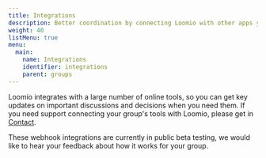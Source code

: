 ```yaml
---
title: Integrations
description: Better coordination by connecting Loomio with other apps you use.
weight: 40
listMenu: true
menu:
  main:
    name: Integrations
    identifier: integrations
    parent: groups
---
```


Loomio integrates with a large number of online tools, so you can get key updates on important discussions and decisions when you need them. If you need support connecting your group's tools with Loomio, please get in [Contact](https://www.loomio.org/contact).

These webhook integrations are currently in public beta testing, we would like to hear your feedback about how it works for your group.
